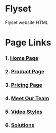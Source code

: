 # Flyset
Flyset website HTML

# Page Links
<h3>1. <a href="http://unifiedinfotech.co.in/webroot/team1/flyset/" target="_blank">Home Page</a></h3>
<h3>2. <a href="http://unifiedinfotech.co.in/webroot/team1/flyset/product.html" target="_blank">Product Page</a></h3>
<h3>3. <a href="http://unifiedinfotech.co.in/webroot/team1/flyset/pricing.html" target="_blank">Pricing Page</a></h3>
<h3>4. <a href="http://unifiedinfotech.co.in/webroot/team1/flyset/meetourteam.html" target="_blank">Meet Our Team</a></h3>
<h3>5. <a href="http://unifiedinfotech.co.in/webroot/team1/flyset/video-styles.html" target="_blank">Video Styles</a></h3>
<h3>6. <a href="http://unifiedinfotech.co.in/webroot/team1/flyset/solutions.html" target="_blank">Solutions</a></h3>
